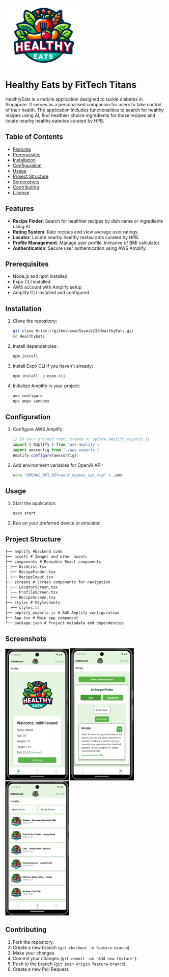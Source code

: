![ICON](./assets/icon.png)

# Healthy Eats by FitTech Titans 
HealhtyEats is a mobile application designed to tackle diabetes in Singapore. It serves as a personalised companion for users to take control of their health. The application includes functionalities to search for healthy recipes using AI, find healthier choice ingredients for those recipes and locate nearby healthy eateries curated by HPB.

## Table of Contents

- [Features](#features)
- [Prerequisites](#prerequisites)
- [Installation](#installation)
- [Configuration](#configuration)
- [Usage](#usage)
- [Project Structure](#project-structure)
- [Screenshots](#screenshots)
- [Contributing](#contributing)
- [License](#license)

## Features

- **Recipe Finder**: Search for healthier recipes by dish name or ingredients using AI
- **Rating System**: Rate recipes and view average user ratings.
- **Locator**: Locate nearby healthy restaurants curated by HPB.
- **Profile Management**: Manage user profile, inclusive of BMI calculator.
- **Authentication**: Secure user authentication using AWS Amplify.

## Prerequisites

- Node.js and npm installed
- Expo CLI installed
- AWS account with Amplify setup
- Amplify CLI installed and configured

## Installation

1. Clone the repository:

    ```sh
    git clone https://github.com/Sasmik23/HealthyEats.git
    cd HealthyEats
    ```

2. Install dependencies:

    ```sh
    npm install
    ```

3. Install Expo CLI if you haven't already:

    ```sh
    npm install -g expo-cli
    ```

4. Initialize Amplify in your project:

    ```sh
    aws configure
    npx ampx sandbox
    ```

## Configuration

1. Configure AWS Amplify:

    ```javascript
    // In your project root, create or update amplify_exports.js
    import { Amplify } from 'aws-amplify';
    import awsconfig from './aws-exports';
    Amplify.configure(awsconfig);
    ```

2. Add environment variables for OpenAI API:

    ```sh
    echo "OPENAI_API_KEY=your_openai_api_key" > .env
    ```

## Usage

1. Start the application:

    ```sh
    expo start
    ```

2. Run on your preferred device or emulator.

## Project Structure
```
├── amplify #backend code
├── assets # Images and other assets
├── components # Reusable React components
│ ├── DishList.tsx
│ ├── RecipeFinder.tsx
│ ├── RecipeInput.tsx
├── screens # Screen components for navigation
│ ├── LocatorScreen.tsx
│ ├── ProfileScreen.tsx
│ ├── RecipeScreen.tsx
├── styles # Stylesheets
│ ├── styles.ts
├── amplify_exports.js # AWS Amplify configuration
├── App.tsx # Main app component
└── package.json # Project metadata and dependencies
```


## Screenshots

<img src="./assets/HomeScreen.png" alt="Login Screen" width="200"> <img src="./assets/Recipes.png" alt="Recipe Finder" width="200"> <img src="./assets/Locations.png" alt="Locator" width="200">

## Contributing

1. Fork the repository.
2. Create a new branch (`git checkout -b feature-branch`).
3. Make your changes.
4. Commit your changes (`git commit -am 'Add new feature'`).
5. Push to the branch (`git push origin feature-branch`).
6. Create a new Pull Request.

